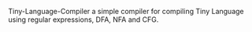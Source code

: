
Tiny-Language-Compiler
a simple compiler for compiling Tiny Language using regular expressions, DFA, NFA and CFG.
